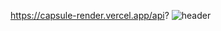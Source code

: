 https://capsule-render.vercel.app/api?
![header](https://Songmyungbo.vercel.app/api?type=wave&color=auto&height=300&section=header&text=capsule%20render&fontSize=90)




<!--
**Songmyungbo/Songmyungbo** is a ✨ _special_ ✨ repository because its `README.md` (this file) appears on your GitHub profile.

Here are some ideas to get you started:

- 🔭 I’m currently working on ...
- 🌱 I’m currently learning ...
- 👯 I’m looking to collaborate on ...
- 🤔 I’m looking for help with ...
- 💬 Ask me about ...
- 📫 How to reach me: ...
- 😄 Pronouns: ...
- ⚡ Fun fact: ...
-->

